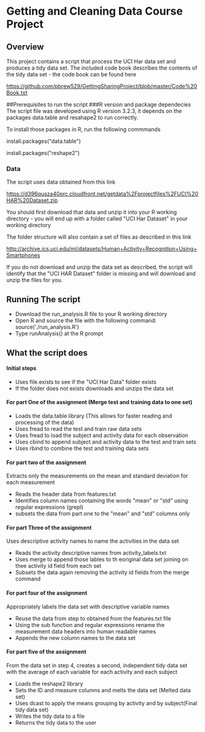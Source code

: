 # Getting and Cleaning Data Course Project

## Overview
This project contains a script that process the UCI Har data set and produces a tidy data set.
The included code book describes the contents of the tidy data set - the code book can be found here

https://github.com/pbrew529/GettingSharingProject/blob/master/Code%20Book.txt


##Prerequisites to run the script
###R version and package dependecies
The script file was developed using R version 3.2.3, it depends on the packages data.table and resahape2 to run correctly.

To install those packages in R, run the following commmands

install.packages("data.table")

install.packages("reshape2")

### Data
The script uses data obtained from this link

https://d396qusza40orc.cloudfront.net/getdata%2Fprojectfiles%2FUCI%20HAR%20Dataset.zip

You should first download that data and unzip it into your R working directory - you will end up with a folder called "UCI Har Dataset" in your working directory

	
The folder structure will also contain a set of files as described in this link

http://archive.ics.uci.edu/ml/datasets/Human+Activity+Recognition+Using+Smartphones 

If you do not download and unzip the data set as described, the script will identify that the "UCI HAR Dataset" folder is missing and will download and unzip the files for you.

## Running The script
* Download the run_analysis.R file to your R working directory
* Open R and source the file with the following command: source('./run_analysis.R')
* Type runAnalysis() at the R prompt

## What the script does
#### Initial steps
* Uses file.exists to see if the "UCI Har Data" folder exists
* If the folder does not exists downloads and unzips the data set

#### For part One of the assignment (Merge test and training data to one set)
* Loads the data.table library (This allows for faster reading and processing of the data)
* Uses fread to read the test and train raw data sets
* Uses fread to load the subject and activity data for each observation
* Uses cbind to append subject and activity data to the test and train sets
* Uses rbind to combine the test and training data sets

#### For part two of the assignment 
Extracts only the measurements on the mean and standard deviation for each measurement
* Reads the header data from features.txt
* Identifies column names containing the words "mean" or "std" using regular expressions (grepl)
* subsets the data from part one to the "mean" and "std" columns only


#### For part Three of the assignment 
Uses descriptive activity names to name the activities in the data set
* Reads the activity descriptive names from activity_labels.txt
* Uses merge to append those lables to th eoriginal data set joining on thee activity id field from each set
* Subsets the data again removing the activity id fields from the merge command

#### For part four of the assignment 
Appropriately labels the data set with descriptive variable names
* Reuse the data from step to obtained from the features.txt file
* Using the sub function and regular expressions rename the measurement data headers into human readable names
* Appends the new column names to the data set

#### For part five of the assignment 
From the data set in step 4, creates a second, independent tidy data set with the average of each variable for each activity and each subject
* Loads the reshape2 library
* Sets the ID and measure columns and melts the data set (Melted data set)
* Uses dcast to apply the means grouping by activity and by subject(Final tidy data set)
* Writes the tidy data to a file
* Returns the tidy data to the user